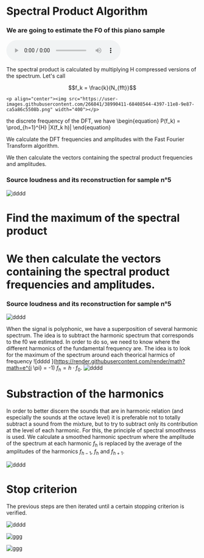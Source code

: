 # Spectral Product Algorithm 

### We are going to estimate the F0 of this piano sample

<audio controls>
  <source src="samples/A3C4E4G4_piano.mp3" type="audio/mp3">
Your browser does not support the audio element.
</audio>



The spectral product is calculated by multiplying H compressed versions of the spectrum. Let's call 
```math
f_k = \frac{k}{N_{fft}}
```
```
<p align="center"><img src="https://user-images.githubusercontent.com/266841/38990411-68408544-4397-11e8-9e87-ca5a86c5508b.png" width="400"></p>
```

the discrete frequency of the DFT, we have 
\begin{equation}
    P(f_k) = \prod_{h=1}^{H} |X(f_k h)|
\end{equation}

We calculate the DFT frequencies and amplitudes with the Fast Fourier Transform algorithm.

We then calculate the vectors containing the spectral product frequencies and amplitudes. 
### Source loudness and its reconstruction for sample n°5
![dddd ](Images/Spectrum.png "DFT Signal Spectrum" )


# Find the maximum of the spectral product

# We then calculate the vectors containing the spectral product frequencies and amplitudes. 
### Source loudness and its reconstruction for sample n°5
![dddd ](Images/fo_estimation.png  "Maximum amplitude estimation" )



When the signal is polyphonic, we have a superposition of several harmonic spectrum. The idea is to subtract the harmonic spectrum that corresponds to the f0 we estimated. In order to do so, we need to know where the different harmonics of the fundamental frequency are. The idea is to look for the maximum of the spectrum around each theorical harmics of frequency 
![dddd ](https://render.githubusercontent.com/render/math?math=e^{i \pi} = -1)
$f_h = h \cdot f_0$.
![dddd ](Images/substraction_harmonics.png  "Detection of the Harmonics" )

# Substraction of the harmonics
In order to better discern the sounds that are in harmonic relation (and especially the sounds at the octave level) it is preferable not to totally subtract a sound from the mixture, but to try to subtract only its contribution at the level of each harmonic. For this, the principle of spectral smoothness is used. We calculate a smoothed harmonic spectrum where the amplitude of the spectrum at each harmonic $f_h$ is replaced by the average of the amplitudes of the harmonics $f_{h-1}$, $f_h$ and $f_{h+1}$.

![dddd ](Images/spectral_smoothness.png  "Substraction of the Harmonics" )

# Stop criterion

The previous steps are then iterated until a certain stopping criterion is verified.


![dddd ](Images/algorithm_process.png  "Substraction of the rmonics" )


![ggg ](Images/algorithm_process2.png "Loudness Source et Loudness Reconstruite du sample 5")


![ggg ](Images/algorithm_process3.png "Loudness Source et Loudness Reconstruite du sample 5")

